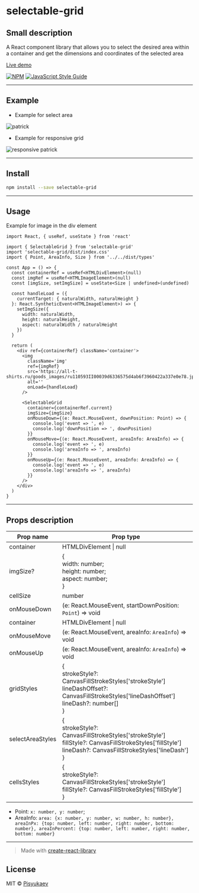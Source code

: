 # selectable-grid

## Small description

A React component library that allows you to select the desired area within a container and get the dimensions and coordinates of the selected area

[Live demo](https://pisyukaev.github.io/selectable-grid/)

[![NPM](https://img.shields.io/npm/v/selectable-grid.svg)](https://www.npmjs.com/package/selectable-grid) [![JavaScript Style Guide](https://img.shields.io/badge/code_style-standard-brightgreen.svg)](https://standardjs.com)

* * *


## Example

- Example for select area

![patrick](https://i.ibb.co/hBbts3M/patrik.gif)

- Example for responsive grid

![responsive patrick](https://i.ibb.co/ypRYKYt/ezgif-com-gif-maker.webp)

* * *

## Install

```bash
npm install --save selectable-grid
```

* * *

## Usage

Example for image in the div element

```tsx
import React, { useRef, useState } from 'react'

import { SelectableGrid } from 'selectable-grid'
import 'selectable-grid/dist/index.css'
import { Point, AreaInfo, Size } from '../../dist/types'

const App = () => {
  const containerRef = useRef<HTMLDivElement>(null)
  const imgRef = useRef<HTMLImageElement>(null)
  const [imgSize, setImgSize] = useState<Size | undefined>(undefined)

  const handleLoad = ({
    currentTarget: { naturalWidth, naturalHeight }
  }: React.SyntheticEvent<HTMLImageElement>) => {
    setImgSize({
      width: naturalWidth,
      height: naturalHeight,
      aspect: naturalWidth / naturalHeight
    })
  }

  return (
    <div ref={containerRef} className='container'>
      <img
        className='img'
        ref={imgRef}
        src='https://all-t-shirts.ru/goods_images/ru110593II00039d6336575d4ab6f3960422a337e0e78.jpg'
        alt=''
        onLoad={handleLoad}
      />

      <SelectableGrid
        container={containerRef.current}
        imgSize={imgSize}
        onMouseDown={(e: React.MouseEvent, downPosition: Point) => {
          console.log('event => ', e)
          console.log('downPosition => ', downPosition)
        }}
        onMouseMove={(e: React.MouseEvent, areaInfo: AreaInfo) => {
          console.log('event => ', e)
          console.log('areaInfo => ', areaInfo)
        }}
        onMouseUp={(e: React.MouseEvent, areaInfo: AreaInfo) => {
          console.log('event => ', e)
          console.log('areaInfo => ', areaInfo)
        }}
      />
    </div>
  )
}
```
* * *

## Props description

|Prop name|Prop type|
|---|---|
|container|HTMLDivElement \| null|
|imgSize?| {<br/>width: number; <br/>height: number;<br/> aspect: number;<br/>}|
|cellSize|number|
|onMouseDown|(e: React.MouseEvent, startDownPosition: `Point`) => void|
|container|HTMLDivElement \| null|
|onMouseMove|(e: React.MouseEvent, areaInfo: `AreaInfo`) => void|
|onMouseUp|(e: React.MouseEvent, areaInfo: `AreaInfo`) => void|
|gridStyles|{<br/>strokeStyle?: CanvasFillStrokeStyles['strokeStyle']<br/>lineDashOffset?: CanvasFillStrokeStyles['lineDashOffset']<br/>lineDash?: number[]<br/>}|
|selectAreaStyles|{<br/>strokeStyle?: CanvasFillStrokeStyles['strokeStyle']<br/>fillStyle?: CanvasFillStrokeStyles['fillStyle']<br/>lineDash?: CanvasFillStrokeStyles['lineDash']<br/>}|
|cellsStyles|{<br/>strokeStyle?: CanvasFillStrokeStyles['strokeStyle']<br/>fillStyle?: CanvasFillStrokeStyles['fillStyle']<br/>}|

- Point: `x: number, y: number`;
- AreaInfo: `area: {x: number, y: number, w: number, h: number}, areaInPx: {top: number, left: number, right: number, bottom: number}, areaInPercent: {top: number, left: number, right: number, bottom: number}`

* * *

> Made with [create-react-library](https://www.npmjs.com/package/create-react-library)

## License

MIT © [Pisyukaev](https://github.com/Pisyukaev)
